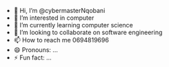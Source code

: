 - 👋 Hi, I’m @cybermasterNqobani
- 👀 I’m interested in computer
- 🌱 I’m currently learning computer science
- 💞️ I’m looking to collaborate on software engineering
- 📫 How to reach me 0694819696
- 😄 Pronouns: ...
- ⚡ Fun fact: ...

<!---
cybermasterNqobani/cybermasterNqobani is a ✨ special ✨ repository because its `README.md` (this file) appears on your GitHub profile.
You can click the Preview link to take a look at your changes.
--->

